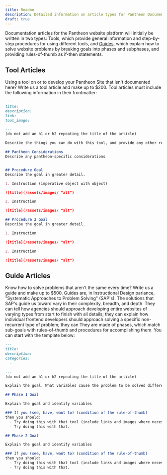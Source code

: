 ```yaml
---
title: Readme
description: Detailed information on article types for Pantheon Documentation.
draft: true
---
```

Documentation articles for the Pantheon website platform will initially be written in two types: Tools, which provide general information and step-by-step procedures for using different tools, and [Guides](/guides), which explain how to solve website problems by breaking goals into phases and subphases, and providing rules-of-thumb as if-then statements.

## Tool Articles

Using a tool on or to develop your Pantheon Site that isn't documented here? Write us a tool article and make up to $200.  Tool articles must include the following information in their frontmatter:

```markdown
---
title:
description:
link:
tool_image:

---
(do not add an h1 or h2 repeating the title of the article)

Describe the things you can do with this tool, and provide any other relevant information about it, including the publisher, support info, and any other significant details.

## Pantheon Considerations
Describe any pantheon-specific considerations


## Procedure Goal
Describe the goal in greater detail.

1. Instruction (imperative object with object)

![title](/assets/images/ "alt")

2. Instruction

![title](/assets/images/ "alt")

## Procedure 2 Goal
Describe the goal in greater detail.

1. Instruction

![title](/assets/images/ "alt")

2. Instruction

![title](/assets/images/ "alt")
```
## Guide Articles

Know how to solve problems that aren't the same every time? Write us a guide and make up to $500. Guides are, in Instructional Design parlance, "Systematic Approaches to Problem Solving" (SAP's). The solutions that SAP's guide us toward vary in their complexity, breadth, and depth. They can tell how agencies should approach developing  entire websites of varying types from start to finish with all details; they can explain how individual frontend developers should approach solving a specific non-recurrent type of problem; they can  They are made of phases, which match sub-goals with rules-of-thumb and procedures for accomplishing them. You can start with the template below:
```markdown
---
title:
description:
categories:
  -

---
(do not add an h1 or h2 repeating the title of the article)

Explain the goal. What variables cause the problem to be solved differently in one case compared to the next case?

## Phase 1 Goal

Explain the goal and identify variables

### If you (see, have, want to) (condition of the rule-of-thumb)
then you should:
  - Try doing this with that tool (include links and images where necessary)
  - Try doing this with that.

## Phase 2 Goal

Explain the goal and identify variables

### If you (see, have, want to) (condition of the rule-of-thumb)
then you should:
  - Try doing this with that tool (include links and images where necessary)
  - Try doing this with that.
```
